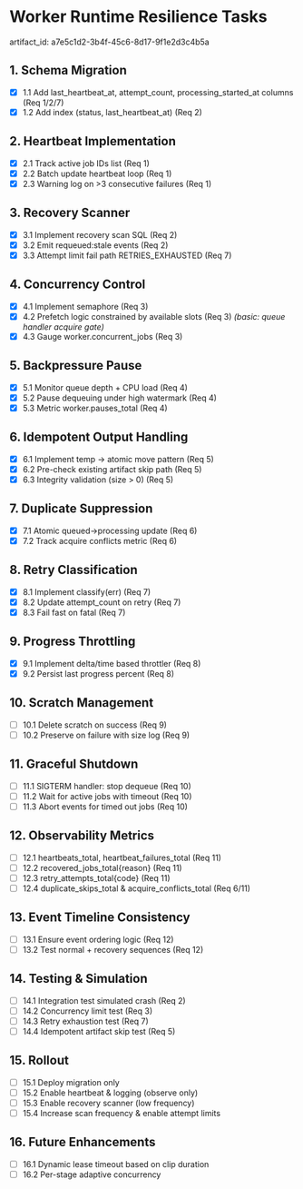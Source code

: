 # Worker Runtime Resilience Tasks

artifact_id: a7e5c1d2-3b4f-45c6-8d17-9f1e2d3c4b5a

## 1. Schema Migration

-   [x] 1.1 Add last_heartbeat_at, attempt_count, processing_started_at columns (Req 1/2/7)
-   [x] 1.2 Add index (status, last_heartbeat_at) (Req 2)

## 2. Heartbeat Implementation

-   [x] 2.1 Track active job IDs list (Req 1)
-   [x] 2.2 Batch update heartbeat loop (Req 1)
-   [x] 2.3 Warning log on >3 consecutive failures (Req 1)

## 3. Recovery Scanner

-   [x] 3.1 Implement recovery scan SQL (Req 2)
-   [x] 3.2 Emit requeued:stale events (Req 2)
-   [x] 3.3 Attempt limit fail path RETRIES_EXHAUSTED (Req 7)

## 4. Concurrency Control

-   [x] 4.1 Implement semaphore (Req 3)
-   [x] 4.2 Prefetch logic constrained by available slots (Req 3) _(basic: queue handler acquire gate)_
-   [x] 4.3 Gauge worker.concurrent_jobs (Req 3)

## 5. Backpressure Pause

-   [x] 5.1 Monitor queue depth + CPU load (Req 4)
-   [x] 5.2 Pause dequeuing under high watermark (Req 4)
-   [x] 5.3 Metric worker.pauses_total (Req 4)

## 6. Idempotent Output Handling

-   [x] 6.1 Implement temp -> atomic move pattern (Req 5)
-   [x] 6.2 Pre-check existing artifact skip path (Req 5)
-   [x] 6.3 Integrity validation (size > 0) (Req 5)

## 7. Duplicate Suppression

-   [x] 7.1 Atomic queued->processing update (Req 6)
-   [x] 7.2 Track acquire conflicts metric (Req 6)

## 8. Retry Classification

-   [x] 8.1 Implement classify(err) (Req 7)
-   [x] 8.2 Update attempt_count on retry (Req 7)
-   [x] 8.3 Fail fast on fatal (Req 7)

## 9. Progress Throttling

-   [x] 9.1 Implement delta/time based throttler (Req 8)
-   [x] 9.2 Persist last progress percent (Req 8)

## 10. Scratch Management

-   [ ] 10.1 Delete scratch on success (Req 9)
-   [ ] 10.2 Preserve on failure with size log (Req 9)

## 11. Graceful Shutdown

-   [ ] 11.1 SIGTERM handler: stop dequeue (Req 10)
-   [ ] 11.2 Wait for active jobs with timeout (Req 10)
-   [ ] 11.3 Abort events for timed out jobs (Req 10)

## 12. Observability Metrics

-   [ ] 12.1 heartbeats_total, heartbeat_failures_total (Req 11)
-   [ ] 12.2 recovered_jobs_total{reason} (Req 11)
-   [ ] 12.3 retry_attempts_total{code} (Req 11)
-   [ ] 12.4 duplicate_skips_total & acquire_conflicts_total (Req 6/11)

## 13. Event Timeline Consistency

-   [ ] 13.1 Ensure event ordering logic (Req 12)
-   [ ] 13.2 Test normal + recovery sequences (Req 12)

## 14. Testing & Simulation

-   [ ] 14.1 Integration test simulated crash (Req 2)
-   [ ] 14.2 Concurrency limit test (Req 3)
-   [ ] 14.3 Retry exhaustion test (Req 7)
-   [ ] 14.4 Idempotent artifact skip test (Req 5)

## 15. Rollout

-   [ ] 15.1 Deploy migration only
-   [ ] 15.2 Enable heartbeat & logging (observe only)
-   [ ] 15.3 Enable recovery scanner (low frequency)
-   [ ] 15.4 Increase scan frequency & enable attempt limits

## 16. Future Enhancements

-   [ ] 16.1 Dynamic lease timeout based on clip duration
-   [ ] 16.2 Per-stage adaptive concurrency

